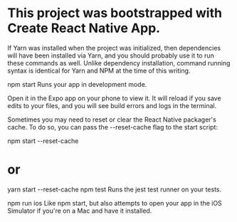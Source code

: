 # This project was bootstrapped with Create React Native App.

If Yarn was installed when the project was initialized, then dependencies will have been installed via Yarn, and you should probably use it to run these commands as well. Unlike dependency installation, command running syntax is identical for Yarn and NPM at the time of this writing.

npm start
Runs your app in development mode.

Open it in the Expo app on your phone to view it. It will reload if you save edits to your files, and you will see build errors and logs in the terminal.

Sometimes you may need to reset or clear the React Native packager's cache. To do so, you can pass the --reset-cache flag to the start script:

npm start --reset-cache
# or
yarn start --reset-cache
npm test
Runs the jest test runner on your tests.

npm run ios
Like npm start, but also attempts to open your app in the iOS Simulator if you're on a Mac and have it installed.

